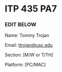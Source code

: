 # ITP 435 PA7 #

### EDIT BELOW ###
Name: Tommy Trojan

Email: ttrojan@usc.edu

Section: [M/W or T/TH]

Platform: [PC/MAC]
